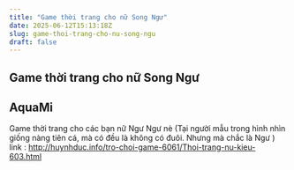 ```yaml
---
title: "Game thời trang cho nữ Song Ngư"
date: 2025-06-12T15:13:18Z
slug: game-thoi-trang-cho-nu-song-ngu
draft: false
---
```


## Game thời trang cho nữ Song Ngư

## AquaMi

Game thời trang cho các bạn nữ Ngư Ngư nè (Tại người mẫu trong hình nhìn giống nàng tiên cá, mà có đều là không có đuôi. Nhưng mà chắc là Ngư )
link : http://huynhduc.info/tro-choi-game-6061/Thoi-trang-nu-kieu-603.html